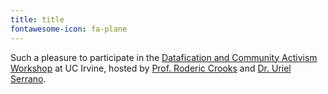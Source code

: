 ```yaml
---
title: title
fontawesome-icon: fa-plane
---
```


Such a pleasure to participate in the [Datafication and Community Activism Workshop](https://sites.google.com/uci.edu/dca/2024?authuser=0) at UC Irvine, hosted by [Prof. Roderic Crooks](https://www.rncrooks.info) and [Dr. Uriel Serrano](https://www.rncrooks.info).